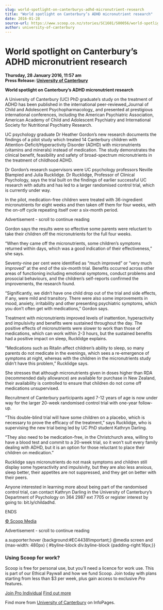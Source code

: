 ```yaml
---
slug: world-spotlight-on-canterburys-adhd-micronutrient-research
title: "World spotlight on Canterbury’s ADHD micronutrient research"
date: 2016-01-28
source-url: https://www.scoop.co.nz/stories/SC1601/S00056/world-spotlight-on-canterburys-adhd-micronutrient-research.htm
author: university-of-canterbury
---
```

World spotlight on Canterbury’s ADHD micronutrient research
===========================================================

**Thursday, 28 January 2016, 11:57 am**  
**Press Release: [University of Canterbury](https://info.scoop.co.nz/University_of_Canterbury)**

**World spotlight on Canterbury’s ADHD micronutrient research**

  
A University of Canterbury (UC) PhD graduate’s study on the treatment of ADHD has been published in the international peer-reviewed_Journal of Child and Adolescent Psychopharmacology_ and presented at prestigious international conferences, including the American Psychiatric Association, American Academy of Child and Adolescent Psychiatry and International Society for Nutritional Psychiatry Research.

UC psychology graduate Dr Heather Gordon’s new research documents the findings of a pilot study which treated 14 Canterbury children with Attention-Deficit/Hyperactivity Disorder (ADHD) with micronutrients (vitamins and minerals) instead of medication. The study demonstrates the clinical benefit, feasibility and safety of broad-spectrum micronutrients in the treatment of childhood ADHD.

Dr Gordon’s research supervisors were UC psychology professors Neville Blampied and Julia Rucklidge. Dr Rucklidge, Professor of Clinical Psychology, says the trial built on the findings of earlier successful UC research with adults and has led to a larger randomised control trial, which is currently under way.

In the pilot, medication-free children were treated with 36-ingredient micronutrients for eight weeks and then taken off them for four weeks, with the on-off cycle repeating itself over a six-month period.

Advertisement - scroll to continue reading





Gordon says the results were so effective some parents were reluctant to take their children off the micronutrients for the full four weeks.

“When they came off the micronutrients, some children’s symptoms returned within days, which was a good indication of their effectiveness,” she says.

Seventy-nine per cent were identified as “much improved” or “very much improved” at the end of the six-month trial. Benefits occurred across other areas of functioning including emotional symptoms, conduct problems and prosocial behaviours, and the children’s self-reports confirmed the improvements, the research found.

“Significantly, we didn’t have one child drop out of the trial and side effects, if any, were mild and transitory. There were also some improvements in mood, anxiety, irritability and other presenting psychiatric symptoms, which you don’t often get with medications,” Gordon says.

Treatment with micronutrients improved levels of inattention, hyperactivity and impulsivity and benefits were sustained throughout the day. The positive effects of micronutrients were slower to work than those of medications, which can work within 2-3 hours, but the sustained benefits had a positive impact on sleep, Rucklidge explains.

“Medications such as Ritalin affect children’s ability to sleep, so many parents do not medicate in the evenings, which sees a re-emergence of symptoms at night, whereas with the children in the micronutrients study didn’t have this problem,” Rucklidge says.

She stresses that although micronutrients given in doses higher than RDA (recommended daily allowance) are available for purchase in New Zealand, their availability is controlled to ensure that children do not come off medications unsupervised.

Recruitment of Canterbury participants aged 7-12 years of age is now under way for the larger 20-week randomised control trial with one-year follow-up.

“This double-blind trial will have some children on a placebo, which is necessary to prove the efficacy of the treatment,” says Rucklidge, who is supervising the new trial being led by UC PhD student Kathryn Darling.

“They also need to be medication-free, in the Christchurch area, willing to have a blood test and commit to a 20-week trial, so it won’t suit every family dealing with ADHD, but it is an option for those reluctant to place their children on medication.”

Rucklidge says micronutrients do not mask symptoms and children still display some hyperactivity and impulsivity, but they are also less anxious, sleep better, their appetites are not suppressed, and they get on better with their peers.

Anyone interested in learning more about being part of the randomised control trial, can contact Kathryn Darling in the University of Canterbury’s Department of Psychology on 364 2987 ext 7705 or register interest by going to: bit.ly/childadhd.

ENDS

  

[© Scoop Media](http://www.scoop.co.nz/about/terms.html)  

Advertisement - scroll to continue reading



a.supporter:hover {background:#EC4438!important;} @media screen and (max-width: 480px) { #byline-block div.byline-block {padding-right:16px;}}

### Using Scoop for work?

Scoop is free for personal use, but you’ll need a licence for work use. This is part of our Ethical Paywall and how we fund Scoop. Join today with plans starting from less than $3 per week, plus gain access to exclusive _Pro_ features.  
  
[Join Pro Individual](https://pro.scoop.co.nz/Individual/?from=ProIn24) [Find out more](https://pro.scoop.co.nz/using-scoop-for-work/?from=ProIn24)

Find more from [University of Canterbury](https://info.scoop.co.nz/University_of_Canterbury) on InfoPages.